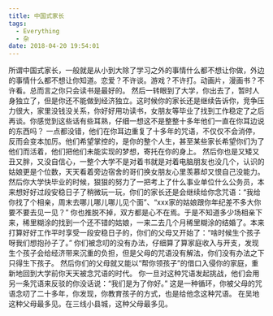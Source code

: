 ```yaml
---
title: 中国式家长
tags:
  - Everything
  - 杂
date: 2018-04-20 19:54:01
---
```



所谓中国式家长，一般就是从小到大除了学习之外的事情什么都不想让你做，外边的事情什么都不想让你知道。恋爱？不许谈。游戏？不许打。动画片，漫画书？不许看。总而言之你只会读书是最好的。
然后一转眼到了大学，你出去了，暂时人身独立了，但是你还不能做到经济独立。这时候你的家长还是继续告诉你，竞争压力很大，家里没钱没关系，你好好用功读书，女朋友等毕业了找到工作稳定了之后再谈。你感觉到这些话有些耳熟，仔细一想这不是整整十多年他们一直在你耳边说的东西吗？
一点都没错，他们在你耳边重复了十多年的咒语，不仅仅不会消停，反而会变本加厉。他们希望掌控的，是你的整个人生，甚至某些家长希望你们为了他们而活着，他们把他们未能实现的梦想，寄托在你的身上。
然后你也是又矮又丑又胖，又没自信心，一整个大学不是对着书就是对着电脑朋友也没几个，认识的姑娘更是个位数，天天看着旁边宿舍的哥们换女朋友心里羡慕却又恨自己没能力。
然后你大学快毕业的时候，狠狠的努力了一把考上了什么事业单位什么公务员，本来想好好过段安稳日子了稍微玩一玩，你们的家长还是会继续给你念咒语：“我给你找了个相亲，周末去哪儿哪儿哪儿见个面”、“xxx家的姑娘跟你年纪差不多大你要不要去见一见？”
你也推脱不掉，双方都是心不在焉。于是不知道多少场相亲下来，稀里糊涂的找到一个还不错的姑娘，一来二去几个月稀里糊涂的结婚了。本来打算好好工作平时享受一段安稳日子的，你们的父母又开始了：“啥时候生个孩子呀我们想抱孙子了。”
你们被念叨的没有办法，仔细算了算家庭收入与开支，发现生个孩子会给经济带来沉重的负担，但是父母的咒语没有解法，你们没有办法之下只得生下孩子。
然后你们的父母就又能以“帮你领孩子”的借口入侵你的家庭，重新地回到大学前你天天被念咒语的时代。
你一旦对这种咒语发起挑战，他们会用另一条咒语来反驳的你没话说：“我们是为了你好。”
这是一种循环，你被父母的咒语念叨了二十多年，你发现，你教育孩子的方式，也是给他念这种咒语。
在吴地这种父母最多见。在三线小县城，这种父母最多见。